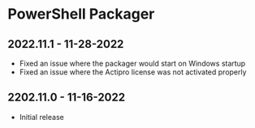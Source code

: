 # PowerShell Packager

## 2022.11.1 - 11-28-2022

* Fixed an issue where the packager would start on Windows startup
* Fixed an issue where the Actipro license was not activated properly

## 2202.11.0 - 11-16-2022

* Initial release
